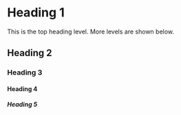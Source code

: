 Heading 1
=========

This is the top heading level. More levels are shown below.

Heading 2
---------

### Heading 3

#### Heading 4

##### Heading 5
